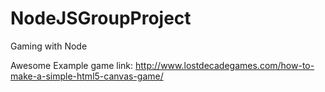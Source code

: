 NodeJSGroupProject
==================

Gaming with Node

Awesome Example game link: http://www.lostdecadegames.com/how-to-make-a-simple-html5-canvas-game/